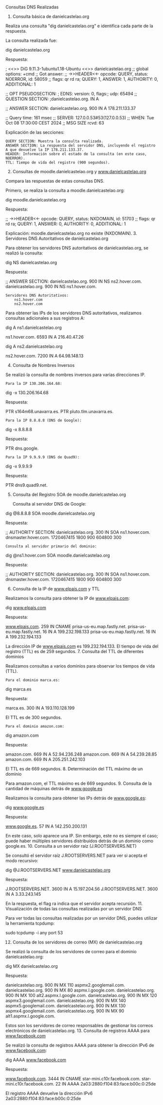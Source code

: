 Consultas DNS Realizadas
1. Consulta básica de danielcastelao.org

Realiza una consulta "dig danielcastelao.org" e identifica cada parte de la respuesta.

La consulta realizada fue:

dig danielcastelao.org

Respuesta:

; <<>> DiG 9.11.3-1ubuntu1.18-Ubuntu <<>> danielcastelao.org
;; global options: +cmd
;; Got answer:
;; ->>HEADER<<- opcode: QUERY, status: NOERROR, id: 58059
;; flags: qr rd ra; QUERY: 1, ANSWER: 1, AUTHORITY: 0, ADDITIONAL: 1

;; OPT PSEUDOSECTION:
; EDNS: version: 0, flags:; udp: 65494
;; QUESTION SECTION:
;danielcastelao.org.		IN	A

;; ANSWER SECTION:
danielcastelao.org.	900	IN	A	178.211.133.37

;; Query time: 161 msec
;; SERVER: 127.0.0.53#53(127.0.0.53)
;; WHEN: Tue Oct 08 17:30:00 CEST 2024
;; MSG SIZE  rcvd: 63

Explicación de las secciones:

    QUERY SECTION: Muestra la consulta realizada.
    ANSWER SECTION: La respuesta del servidor DNS, incluyendo el registro A que devuelve la IP 178.211.133.37.
    HEADER: Información sobre el estado de la consulta (en este caso, NOERROR).
    TTL: Tiempo de vida del registro (900 segundos).

2. Consultas de moodle.danielcastelao.org y www.danielcastelao.org

Compara las respuestas de estas consultas DNS.

Primero, se realiza la consulta a moodle.danielcastelao.org:

dig moodle.danielcastelao.org

Respuesta:

;; ->>HEADER<<- opcode: QUERY, status: NXDOMAIN, id: 51703
;; flags: qr rd ra; QUERY: 1, ANSWER: 0, AUTHORITY: 0, ADDITIONAL: 1

Explicación: moodle.danielcastelao.org no existe (NXDOMAIN).
3. Servidores DNS Autoritativos de danielcastelao.org

Para obtener los servidores DNS autoritativos de danielcastelao.org, se realizó la consulta:

dig NS danielcastelao.org

Respuesta:

;; ANSWER SECTION:
danielcastelao.org.	900	IN	NS	ns2.hover.com.
danielcastelao.org.	900	IN	NS	ns1.hover.com.

    Servidores DNS Autoritativos:
        ns1.hover.com
        ns2.hover.com

Para obtener las IPs de los servidores DNS autoritativos, realizamos consultas adicionales a sus registros A:

dig A ns1.danielcastelao.org

ns1.hover.com.	6593	IN	A	216.40.47.26

dig A ns2.danielcastelao.org

ns2.hover.com.	7200	IN	A	64.98.148.13

4. Consulta de Nombres Inversos

Se realizó la consulta de nombres inversos para varias direcciones IP.

    Para la IP 130.206.164.68:

dig -x 130.206.164.68

Respuesta:

PTR	s164m68.unavarra.es.
PTR	pluto.tlm.unavarra.es.

    Para la IP 8.8.8.8 (DNS de Google):

dig -x 8.8.8.8

Respuesta:

PTR	dns.google.

    Para la IP 9.9.9.9 (DNS de Quad9):

dig -x 9.9.9.9

Respuesta:

PTR	dns9.quad9.net.

5. Consulta del Registro SOA de moodle.danielcastelao.org

    Consulta al servidor DNS de Google:

dig @8.8.8.8 SOA moodle.danielcastelao.org

Respuesta:

;; AUTHORITY SECTION:
danielcastelao.org.	300	IN	SOA	ns1.hover.com. dnsmaster.hover.com. 1720467415 1800 900 604800 300

    Consulta al servidor primario del dominio:

dig @ns1.hover.com SOA moodle.danielcastelao.org

Respuesta:

;; AUTHORITY SECTION:
danielcastelao.org.	300	IN	SOA	ns1.hover.com. dnsmaster.hover.com. 1720467415 1800 900 604800 300

6. Consulta de la IP de www.elpais.com y TTL

Realizamos la consulta para obtener la IP de www.elpais.com:

dig www.elpais.com

Respuesta:

www.elpais.com.		259	IN	CNAME	prisa-us-eu.map.fastly.net.
prisa-us-eu.map.fastly.net. 16	IN	A	199.232.198.133
prisa-us-eu.map.fastly.net. 16	IN	A	199.232.194.133

La dirección IP de www.elpais.com es 199.232.194.133. El tiempo de vida del registro (TTL) es de 259 segundos.
7. Consulta del TTL de diferentes dominios

Realizamos consultas a varios dominios para observar los tiempos de vida (TTL).

    Para el dominio marca.es:

dig marca.es

Respuesta:

marca.es.		300	IN	A	193.110.128.199

El TTL es de 300 segundos.

    Para el dominio amazon.com:

dig amazon.com

Respuesta:

amazon.com.		669	IN	A	52.94.236.248
amazon.com.		669	IN	A	54.239.28.85
amazon.com.		669	IN	A	205.251.242.103

El TTL es de 669 segundos.
8. Determinación del TTL máximo de un dominio

Para amazon.com, el TTL máximo es de 669 segundos.
9. Consulta de la cantidad de máquinas detrás de www.google.es

Realizamos la consulta para obtener las IPs detrás de www.google.es:

dig www.google.es

Respuesta:

www.google.es.		57	IN	A	142.250.200.131

En este caso, solo aparece una IP. Sin embargo, este no es siempre el caso; puede haber múltiples servidores distribuidos detrás de un dominio como google.es.
10. Consulta a un servidor raíz (J.ROOTSERVERS.NET)

Se consultó el servidor raíz J.ROOTSERVERS.NET para ver si acepta el modo recursivo:

dig @J.ROOTSERVERS.NET www.danielcastelao.org

Respuesta:

J.ROOTSERVERS.NET.	3600	IN	A	15.197.204.56
J.ROOTSERVERS.NET.	3600	IN	A	3.33.243.145

En la respuesta, el flag ra indica que el servidor acepta recursión.
11. Visualización de todas las consultas realizadas por un servidor DNS

Para ver todas las consultas realizadas por un servidor DNS, puedes utilizar la herramienta tcpdump:

sudo tcpdump -i any port 53

12. Consulta de los servidores de correo (MX) de danielcastelao.org

Se realizó la consulta de los servidores de correo para el dominio danielcastelao.org:

dig MX danielcastelao.org

Respuesta:

danielcastelao.org.	900	IN	MX	110 aspmx2.googlemail.com.
danielcastelao.org.	900	IN	MX	80 aspmx.l.google.com.
danielcastelao.org.	900	IN	MX	100 alt2.aspmx.l.google.com.
danielcastelao.org.	900	IN	MX	120 aspmx3.googlemail.com.
danielcastelao.org.	900	IN	MX	140 aspmx5.googlemail.com.
danielcastelao.org.	900	IN	MX	130 aspmx4.googlemail.com.
danielcastelao.org.	900	IN	MX	90 alt1.aspmx.l.google.com.

Estos son los servidores de correo responsables de gestionar los correos electrónicos de danielcastelao.org.
13. Consulta de registros AAAA para www.facebook.com

Se realizó la consulta de registros AAAA para obtener la dirección IPv6 de www.facebook.com:

dig AAAA www.facebook.com

Respuesta:

www.facebook.com.	3444	IN	CNAME	star-mini.c10r.facebook.com.
star-mini.c10r.facebook.com. 22	IN	AAAA	2a03:2880:f104:83:face:b00c:0:25de

El registro AAAA devuelve la dirección IPv6 2a03:2880:f104:83:face:b00c:0:25de








